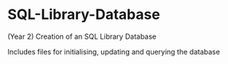 # SQL-Library-Database
(Year 2) Creation of an SQL Library Database

Includes files for initialising, updating and querying the database
